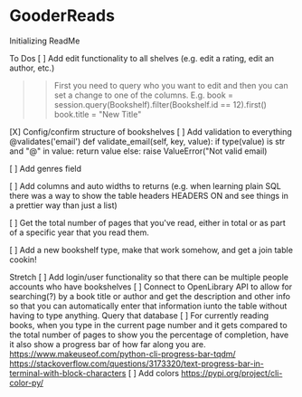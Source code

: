 # GooderReads

Initializing ReadMe

To Dos
[ ] Add edit functionality to all shelves (e.g. edit a rating, edit an author, etc.)

> > First you need to query who you want to edit and then you can set a change to one of the columns. E.g. book = session.query(Bookshelf).filter(Bookshelf.id == 12).first()
> > book.title = "New Title"

[X] Config/confirm structure of bookshelves
[ ] Add validation to everything
@validates('email')
def validate_email(self, key, value):
if type(value) is str and "@" in value:
return value
else:
raise ValueError("Not valid email)

[ ] Add genres field

[ ] Add columns and auto widths to returns (e.g. when learning plain SQL there was a way to show the table headers HEADERS ON and see things in a prettier way than just a list)

[ ] Get the total number of pages that you've read, either in total or as part of a specific year that you read them.

[ ] Add a new bookshelf type, make that work somehow, and get a join table cookin!

Stretch
[ ] Add login/user functionality so that there can be multiple people accounts who have bookshelves
[ ] Connect to OpenLibrary API to allow for searching(?) by a book title or author and get the description and other info so that you can automatically enter that information iunto the table without having to type anything. Query that database
[ ] For currently reading books, when you type in the current page number and it gets compared to the total number of pages to show you the percentage of completion, have it also show a progress bar of how far along you are.
https://www.makeuseof.com/python-cli-progress-bar-tqdm/
https://stackoverflow.com/questions/3173320/text-progress-bar-in-terminal-with-block-characters
[ ] Add colors https://pypi.org/project/cli-color-py/

